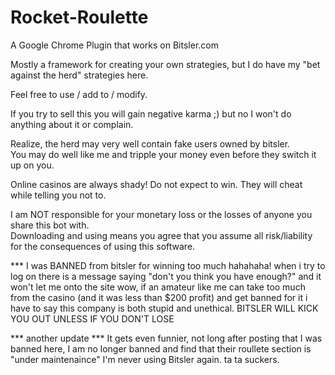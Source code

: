 # Rocket-Roulette
A Google Chrome Plugin that works on Bitsler.com

Mostly a framework for creating your own strategies, but I do have my "bet against the herd" strategies here.

Feel free to use / add to / modify.

If you try to sell this you will gain negative karma ;) but no I won't do anything about it or complain.

Realize, the herd may very well contain fake users owned by bitsler.  
You may do well like me and tripple your money even before they switch it up on you.

Online casinos are always shady! Do not expect to win.  They will cheat while telling you not to.

I am NOT responsible for your monetary loss or the losses of anyone you share this bot with.  
Downloading and using means you agree that you assume all risk/liability for the consequences of using this software.

*** I was BANNED from bitsler for winning too much hahahaha!
when i try to log on there is a message saying "don't you think you have enough?" and it won't let me onto the site
wow, if an amateur like me can take too much from the casino (and it was less than $200 profit) and get banned for it i have to say this company is both stupid and unethical.  BITSLER WILL KICK YOU OUT UNLESS IF YOU DON'T LOSE

*** another update ***
It gets even funnier, not long after posting that I was banned here, I am no longer banned and find that their roullete section is "under maintenaince" I'm never using Bitsler again.  ta ta suckers. 

